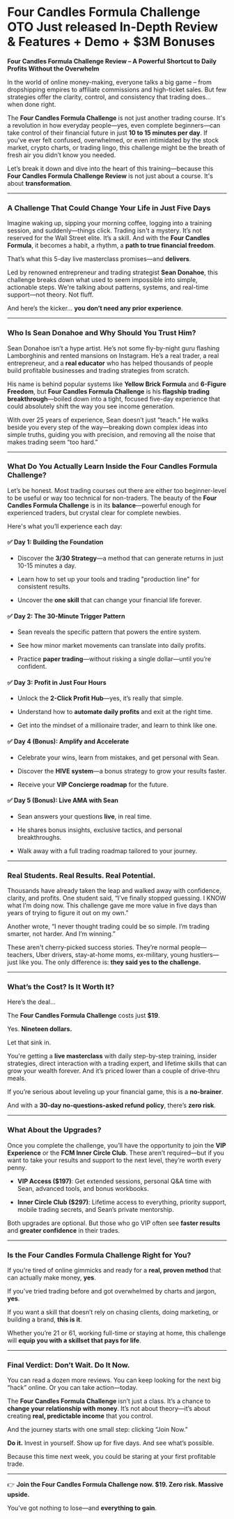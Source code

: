 # Four Candles Formula Challenge OTO Just released In-Depth Review & Features + Demo + $3M Bonuses
<p class="" data-start="0" data-end="102"><strong data-start="0" data-end="102">Four Candles Formula Challenge Review – A Powerful Shortcut to Daily Profits Without the Overwhelm</strong></p>
<p class="" data-start="104" data-end="341">In the world of online money-making, everyone talks a big game – from dropshipping empires to affiliate commissions and high-ticket sales. But few strategies offer the clarity, control, and consistency that trading does… when done right.</p>
<p class="" data-start="343" data-end="761">The <strong data-start="347" data-end="381">Four Candles Formula Challenge</strong> is not just another trading course. It's a revolution in how everyday people—yes, even complete beginners—can take control of their financial future in just <strong data-start="539" data-end="567">10 to 15 minutes per day</strong>. If you've ever felt confused, overwhelmed, or even intimidated by the stock market, crypto charts, or trading lingo, this challenge might be the breath of fresh air you didn’t know you needed.</p>
<p class="" data-start="763" data-end="937">Let’s break it down and dive into the heart of this training—because this <strong data-start="837" data-end="878">Four Candles Formula Challenge Review</strong> is not just about a course. It's about <strong data-start="918" data-end="936">transformation</strong>.</p>


<hr class="" data-start="939" data-end="942" />

<h3 class="" data-start="944" data-end="1005">A Challenge That Could Change Your Life in Just Five Days</h3>
<p class="" data-start="1007" data-end="1305">Imagine waking up, sipping your morning coffee, logging into a training session, and suddenly—things click. Trading isn't a mystery. It’s not reserved for the Wall Street elite. It’s a skill. And with the <strong data-start="1212" data-end="1236">Four Candles Formula</strong>, it becomes a habit, a rhythm, a <strong data-start="1270" data-end="1304">path to true financial freedom</strong>.</p>
<p class="" data-start="1307" data-end="1373">That’s what this 5-day live masterclass promises—and <strong data-start="1360" data-end="1372">delivers</strong>.</p>
<p class="" data-start="1375" data-end="1615">Led by renowned entrepreneur and trading strategist <strong data-start="1427" data-end="1443">Sean Donahoe</strong>, this challenge breaks down what used to seem impossible into simple, actionable steps. We're talking about patterns, systems, and real-time support—not theory. Not fluff.</p>
<p class="" data-start="1617" data-end="1680">And here’s the kicker… <strong data-start="1640" data-end="1679">you don’t need any prior experience</strong>.</p>


<hr class="" data-start="1682" data-end="1685" />

<h3 class="" data-start="1687" data-end="1740">Who Is Sean Donahoe and Why Should You Trust Him?</h3>
<p class="" data-start="1742" data-end="2028">Sean Donahoe isn’t a hype artist. He’s not some fly-by-night guru flashing Lamborghinis and rented mansions on Instagram. He’s a real trader, a real entrepreneur, and a <strong data-start="1911" data-end="1928">real educator</strong> who has helped thousands of people build profitable businesses and trading strategies from scratch.</p>
<p class="" data-start="2030" data-end="2317">His name is behind popular systems like <strong data-start="2070" data-end="2094">Yellow Brick Formula</strong> and <strong data-start="2099" data-end="2119">6-Figure Freedom</strong>, but <strong data-start="2125" data-end="2159">Four Candles Formula Challenge</strong> is his <strong data-start="2167" data-end="2200">flagship trading breakthrough</strong>—boiled down into a tight, focused five-day experience that could absolutely shift the way you see income generation.</p>
<p class="" data-start="2319" data-end="2560">With over 25 years of experience, Sean doesn’t just “teach.” He walks beside you every step of the way—breaking down complex ideas into simple truths, guiding you with precision, and removing all the noise that makes trading seem “too hard.”</p>


<hr class="" data-start="2562" data-end="2565" />

<h3 class="" data-start="2567" data-end="2640">What Do You Actually Learn Inside the Four Candles Formula Challenge?</h3>
<p class="" data-start="2642" data-end="2926">Let’s be honest. Most trading courses out there are either too beginner-level to be useful or way too technical for non-traders. The beauty of the <strong data-start="2789" data-end="2823">Four Candles Formula Challenge</strong> is in its <strong data-start="2834" data-end="2845">balance</strong>—powerful enough for experienced traders, but crystal clear for complete newbies.</p>
<p class="" data-start="2928" data-end="2967">Here's what you’ll experience each day:</p>

<h4 class="" data-start="2969" data-end="3010">✅ <strong data-start="2976" data-end="3010">Day 1: Building the Foundation</strong></h4>
<ul data-start="3011" data-end="3267">
 	<li class="" data-start="3011" data-end="3107">
<p class="" data-start="3013" data-end="3107">Discover the <strong data-start="3026" data-end="3043">3/30 Strategy</strong>—a method that can generate returns in just 10-15 minutes a day.</p>
</li>
 	<li class="" data-start="3108" data-end="3194">
<p class="" data-start="3110" data-end="3194">Learn how to set up your tools and trading "production line" for consistent results.</p>
</li>
 	<li class="" data-start="3195" data-end="3267">
<p class="" data-start="3197" data-end="3267">Uncover the <strong data-start="3209" data-end="3222">one skill</strong> that can change your financial life forever.</p>
</li>
</ul>
<h4 class="" data-start="3269" data-end="3316">✅ <strong data-start="3276" data-end="3316">Day 2: The 30-Minute Trigger Pattern</strong></h4>
<ul data-start="3317" data-end="3535">
 	<li class="" data-start="3317" data-end="3383">
<p class="" data-start="3319" data-end="3383">Sean reveals the specific pattern that powers the entire system.</p>
</li>
 	<li class="" data-start="3384" data-end="3450">
<p class="" data-start="3386" data-end="3450">See how minor market movements can translate into daily profits.</p>
</li>
 	<li class="" data-start="3451" data-end="3535">
<p class="" data-start="3453" data-end="3535">Practice <strong data-start="3462" data-end="3479">paper trading</strong>—without risking a single dollar—until you’re confident.</p>
</li>
</ul>
<h4 class="" data-start="3537" data-end="3580">✅ <strong data-start="3544" data-end="3580">Day 3: Profit in Just Four Hours</strong></h4>
<ul data-start="3581" data-end="3798">
 	<li class="" data-start="3581" data-end="3646">
<p class="" data-start="3583" data-end="3646">Unlock the <strong data-start="3594" data-end="3616">2-Click Profit Hub</strong>—yes, it’s really that simple.</p>
</li>
 	<li class="" data-start="3647" data-end="3721">
<p class="" data-start="3649" data-end="3721">Understand how to <strong data-start="3667" data-end="3693">automate daily profits</strong> and exit at the right time.</p>
</li>
 	<li class="" data-start="3722" data-end="3798">
<p class="" data-start="3724" data-end="3798">Get into the mindset of a millionaire trader, and learn to think like one.</p>
</li>
</ul>
<h4 class="" data-start="3800" data-end="3848">✅ <strong data-start="3807" data-end="3848">Day 4 (Bonus): Amplify and Accelerate</strong></h4>
<ul data-start="3849" data-end="4054">
 	<li class="" data-start="3849" data-end="3920">
<p class="" data-start="3851" data-end="3920">Celebrate your wins, learn from mistakes, and get personal with Sean.</p>
</li>
 	<li class="" data-start="3921" data-end="3997">
<p class="" data-start="3923" data-end="3997">Discover the <strong data-start="3936" data-end="3951">HIVE system</strong>—a bonus strategy to grow your results faster.</p>
</li>
 	<li class="" data-start="3998" data-end="4054">
<p class="" data-start="4000" data-end="4054">Receive your <strong data-start="4013" data-end="4038">VIP Concierge roadmap</strong> for the future.</p>
</li>
</ul>
<h4 class="" data-start="4056" data-end="4100">✅ <strong data-start="4063" data-end="4100">Day 5 (Bonus): Live AMA with Sean</strong></h4>
<ul data-start="4101" data-end="4295">
 	<li class="" data-start="4101" data-end="4154">
<p class="" data-start="4103" data-end="4154">Sean answers your questions <strong data-start="4131" data-end="4139">live</strong>, in real time.</p>
</li>
 	<li class="" data-start="4155" data-end="4229">
<p class="" data-start="4157" data-end="4229">He shares bonus insights, exclusive tactics, and personal breakthroughs.</p>
</li>
 	<li class="" data-start="4230" data-end="4295">
<p class="" data-start="4232" data-end="4295">Walk away with a full trading roadmap tailored to your journey.</p>
</li>
</ul>

<hr class="" data-start="4297" data-end="4300" />

<h3 class="" data-start="4302" data-end="4350">Real Students. Real Results. Real Potential.</h3>
<p class="" data-start="4352" data-end="4618">Thousands have already taken the leap and walked away with confidence, clarity, and profits. One student said, “I’ve finally stopped guessing. I KNOW what I’m doing now. This challenge gave me more value in five days than years of trying to figure it out on my own.”</p>
<p class="" data-start="4620" data-end="4730">Another wrote, “I never thought trading could be so simple. I’m trading smarter, not harder. And I’m winning.”</p>
<p class="" data-start="4732" data-end="4943">These aren't cherry-picked success stories. They’re normal people—teachers, Uber drivers, stay-at-home moms, ex-military, young hustlers—just like you. The only difference is: <strong data-start="4908" data-end="4943">they said yes to the challenge.</strong></p>


<hr class="" data-start="4945" data-end="4948" />

<h3 class="" data-start="4950" data-end="4986">What’s the Cost? Is It Worth It?</h3>
<p class="" data-start="4988" data-end="5004">Here’s the deal…</p>
<p class="" data-start="5006" data-end="5064">The <strong data-start="5010" data-end="5044">Four Candles Formula Challenge</strong> costs just <strong data-start="5056" data-end="5063">$19</strong>.</p>
<p class="" data-start="5066" data-end="5092">Yes. <strong data-start="5071" data-end="5092">Nineteen dollars.</strong></p>
<p class="" data-start="5094" data-end="5111">Let that sink in.</p>
<p class="" data-start="5113" data-end="5358">You're getting a <strong data-start="5130" data-end="5150">live masterclass</strong> with daily step-by-step training, insider strategies, direct interaction with a trading expert, and lifetime skills that can grow your wealth forever. And it’s priced lower than a couple of drive-thru meals.</p>
<p class="" data-start="5360" data-end="5442">If you’re serious about leveling up your financial game, this is a <strong data-start="5427" data-end="5441">no-brainer</strong>.</p>
<p class="" data-start="5444" data-end="5522">And with a <strong data-start="5455" data-end="5498">30-day no-questions-asked refund policy</strong>, there’s <strong data-start="5508" data-end="5521">zero risk</strong>.</p>


<hr class="" data-start="5524" data-end="5527" />

<h3 class="" data-start="5529" data-end="5557">What About the Upgrades?</h3>
<p class="" data-start="5559" data-end="5801">Once you complete the challenge, you’ll have the opportunity to join the <strong data-start="5632" data-end="5650">VIP Experience</strong> or the <strong data-start="5658" data-end="5683">FCM Inner Circle Club</strong>. These aren’t required—but if you want to take your results and support to the next level, they’re worth every penny.</p>

<ul data-start="5803" data-end="6052">
 	<li class="" data-start="5803" data-end="5916">
<p class="" data-start="5805" data-end="5916"><strong data-start="5805" data-end="5826">VIP Access ($197)</strong>: Get extended sessions, personal Q&amp;A time with Sean, advanced tools, and bonus workbooks.</p>
</li>
 	<li class="" data-start="5917" data-end="6052">
<p class="" data-start="5919" data-end="6052"><strong data-start="5919" data-end="5947">Inner Circle Club ($297)</strong>: Lifetime access to everything, priority support, mobile trading secrets, and Sean’s private mentorship.</p>
</li>
</ul>
<p class="" data-start="6054" data-end="6175">Both upgrades are optional. But those who go VIP often see <strong data-start="6113" data-end="6131">faster results</strong> and <strong data-start="6136" data-end="6158">greater confidence</strong> in their trades.</p>


<hr class="" data-start="6177" data-end="6180" />

<h3 class="" data-start="6182" data-end="6238">Is the Four Candles Formula Challenge Right for You?</h3>
<p class="" data-start="6240" data-end="6353">If you're tired of online gimmicks and ready for a <strong data-start="6291" data-end="6314">real, proven method</strong> that can actually make money, <strong data-start="6345" data-end="6352">yes</strong>.</p>
<p class="" data-start="6355" data-end="6436">If you’ve tried trading before and got overwhelmed by charts and jargon, <strong data-start="6428" data-end="6435">yes</strong>.</p>
<p class="" data-start="6438" data-end="6549">If you want a skill that doesn’t rely on chasing clients, doing marketing, or building a brand, <strong data-start="6534" data-end="6548">this is it</strong>.</p>
<p class="" data-start="6551" data-end="6683">Whether you’re 21 or 61, working full-time or staying at home, this challenge will <strong data-start="6634" data-end="6682">equip you with a skillset that pays for life</strong>.</p>


<hr class="" data-start="6685" data-end="6688" />

<h3 class="" data-start="6690" data-end="6731">Final Verdict: Don’t Wait. Do It Now.</h3>
<p class="" data-start="6733" data-end="6850">You can read a dozen more reviews. You can keep looking for the next big “hack” online. Or you can take action—today.</p>
<p class="" data-start="6852" data-end="7057">The <strong data-start="6856" data-end="6890">Four Candles Formula Challenge</strong> isn’t just a class. It’s a chance to <strong data-start="6928" data-end="6967">change your relationship with money</strong>. It’s not about theory—it’s about creating <strong data-start="7011" data-end="7039">real, predictable income</strong> that you control.</p>
<p class="" data-start="7059" data-end="7123">And the journey starts with one small step: clicking “Join Now.”</p>
<p class="" data-start="7125" data-end="7203"><strong data-start="7125" data-end="7135">Do it.</strong> Invest in yourself. Show up for five days. And see what’s possible.</p>
<p class="" data-start="7205" data-end="7286">Because this time next week, you could be staring at your first profitable trade.</p>


<hr class="" data-start="7288" data-end="7291" />
<p class="" data-start="7293" data-end="7376">👉 <strong data-start="7296" data-end="7376">Join the Four Candles Formula Challenge now. $19. Zero risk. Massive upside.</strong></p>
<p class="" data-start="7378" data-end="7432">You’ve got nothing to lose—and <strong data-start="7409" data-end="7431">everything to gain</strong>.</p>
